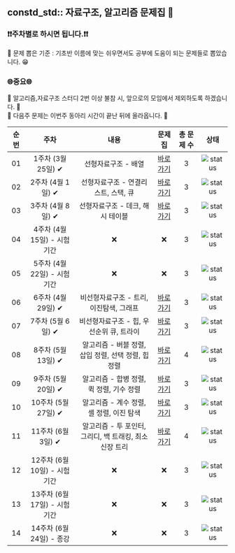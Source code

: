 ## constd_std:: 자료구조, 알고리즘 문제집 👾

### **❗️❗️주차별로 하시면 됩니다.❗️❗️**
📢 문제 뽑은 기준 : 기초반 이름에 맞는 쉬우면서도 공부에 도움이 되는 문제들로 뽑았습니다. 😁

### 🌐중요🌐

📢 알고리즘,자료구조 스터디 2번 이상 불참 시, 앞으로의 모임에서 제외하도록 하겠습니다. 🚫<br>
📢 다음주 문제는 이번주 동아리 시간이 끝난 뒤에 올라옵니다. 🌸


| 순번 | 주차                          | 내용                | 문제집    | 총 문제 수 |  상태             |
| :--: | :--------------------------: | :-----------------: | :------:  | :------: |:---------------:|
| 01 | 1주차 (3월 25일) ✔ | 선형자료구조 - 배열  | [바로가기](./algorithms/data_structure) | 3 | ![status](https://img.shields.io/badge/Not%20started-112051) |
| 02 | 2주차 (4월 1일) ✔ | 선형자료구조 - 연결리스트, 스택, 큐  | [바로가기](./algorithms/data_structure2) | 3 | ![status](https://img.shields.io/badge/Not%20started-112051) |
| 03 | 3주차 (4월 8일) ✔  | 선형자료구조 - 데크, 해시 테이블 | [바로가기](./algorithms/tree) | 3 | ![status](https://img.shields.io/badge/Not%20started-112051) |
| 04 | 4주차 (4월 15일) - 시험기간 | ❌ | ❌ | 3 | ![status](https://img.shields.io/badge/Not%20started-112051) | 
| 05 | 5주차 (4월 22일) - 시험기간 | ❌ | ❌ | 3 | ![status](https://img.shields.io/badge/Not%20started-112051) |
| 06 | 6주차 (4월 29일) ✔ | 비선형자료구조 - 트리, 이진탐색, 그래프  | [바로가기](./algorithms/dynamic_programming_1) | 3 | ![status](https://img.shields.io/badge/Not%20started-112051) |
| 07 | 7주차 (5월 6일) ✔ | 비선형자료구조 - 힙, 우선순위 큐, 트라이  | [바로가기](./algorithms/dynamic_programming_2) | 3 | ![status](https://img.shields.io/badge/Not%20started-112051) |
| 08 | 8주차 (5월 13일) ✔ | 알고리즘 - 버블 정렬, 삽입 정렬, 선택 정렬, 힙정렬  | [바로가기](./algorithms/two_pointer) | 4 | ![status](https://img.shields.io/badge/Not%20started-112051) |
| 09 | 9주차 (5월 20일) ✔ | 알고리즘 - 합병 정렬, 퀵 정렬, 기수 정렬  | [바로가기](./algorithms/implementation) | 3 | ![status](https://img.shields.io/badge/Not%20started-112051) |
| 10 | 10주차 (5월 27일) ✔ | 알고리즘 - 계수 정렬, 셸 정렬, 이진 탐색  | [바로가기](./algorithms/graph_traversal) | 3 | ![status](https://img.shields.io/badge/Not%20started-112051) |
| 11 | 11주차 (6월 3일) ✔  | 알고리즘 - 투 포인터, 그리디, 백 트래킹, 최소 신장 트리  | [바로가기](./algorithms/brute_force) | 4 | ![status](https://img.shields.io/badge/Not%20started-112051) |
| 12 | 12주차 (6월 10일) - 시험기간 | ❌ | ❌ | 3 | ![status](https://img.shields.io/badge/Not%20started-112051) | 
| 13 | 13주차 (6월 17일) - 시험기간 | ❌ | ❌ | 3 | ![status](https://img.shields.io/badge/Not%20started-112051) |
| 14 | 14주차 (6월 24일) - 종강 | ❌ | ❌ | 3 | ![status](https://img.shields.io/badge/Not%20started-112051) |
